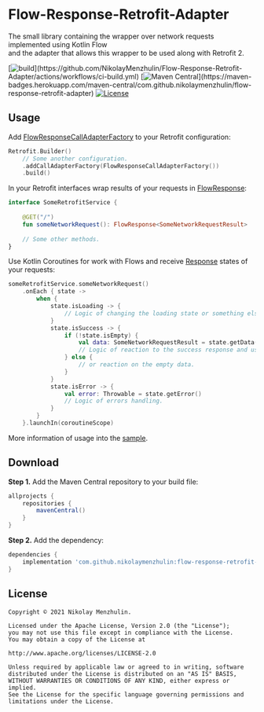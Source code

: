# Flow-Response-Retrofit-Adapter

The small library containing the wrapper over network requests implemented using Kotlin Flow  
and the adapter that allows this wrapper to be used along with Retrofit 2.

[![build](https://github.com/NikolayMenzhulin/Flow-Response-Retrofit-Adapter/actions/workflows/ci-build.yml/badge.svg?)](https://github.com/NikolayMenzhulin/Flow-Response-Retrofit-Adapter/actions/workflows/ci-build.yml) [![Maven Central](https://maven-badges.herokuapp.com/maven-central/com.github.nikolaymenzhulin/flow-response-retrofit-adapter/badge.svg?)](https://maven-badges.herokuapp.com/maven-central/com.github.nikolaymenzhulin/flow-response-retrofit-adapter)
[![License](https://img.shields.io/badge/license-Apache%202.0-dark.svg)](http://www.apache.org/licenses/LICENSE-2.0)
## Usage

Add [FlowResponseCallAdapterFactory](https://github.com/NikolayMenzhulin/Flow-Response-Retrofit-Adapter/blob/main/library/src/main/java/com/github/nikolaymenzhulin/flow_response_retrofit_adapter/adapter/FlowResponseCallAdapterFactory.kt) to your Retrofit configuration:
```kotlin
Retrofit.Builder()
    // Some another configuration.
    .addCallAdapterFactory(FlowResponseCallAdapterFactory())
    .build()
```

In your Retrofit interfaces wrap results of your requests in [FlowResponse](https://github.com/NikolayMenzhulin/Flow-Response-Retrofit-Adapter/blob/main/library/src/main/java/com/github/nikolaymenzhulin/flow_response_retrofit_adapter/typealiases/ResponseTypealiases.kt):
```kotlin
interface SomeRetrofitService {
    
    @GET("/")
    fun someNetworkRequest(): FlowResponse<SomeNetworkRequestResult>
    
    // Some other methods.
}
```

Use Kotlin Coroutines for work with Flows and receive [Response](https://github.com/NikolayMenzhulin/Flow-Response-Retrofit-Adapter/blob/main/library/src/main/java/com/github/nikolaymenzhulin/flow_response_retrofit_adapter/response/Response.kt) states of your requests:
```kotlin
someRetrofitService.someNetworkRequest()
    .onEach { state ->
        when {
            state.isLoading -> {
                // Logic of changing the loading state or something else.
            }
            state.isSuccess -> {
                if (!state.isEmpty) {
                    val data: SomeNetworkRequestResult = state.getData()
                    // Logic of reaction to the success response and using the data from it...
                } else {
                    // or reaction on the empty data.
                }
            }
            state.isError -> {
                val error: Throwable = state.getError()
                // Logic of errors handling.
            }
        }
    }.launchIn(coroutineScope)
```

More information of usage into the [sample](https://github.com/NikolayMenzhulin/Flow-Response-Retrofit-Adapter/tree/main/sample).

## Download

**Step 1.** Add the Maven Central repository to your build file:
```groovy
allprojects {
    repositories {
        mavenCentral()
    }
}
```

**Step 2.** Add the dependency:
```groovy
dependencies {
    implementation 'com.github.nikolaymenzhulin:flow-response-retrofit-adapter:1.2.0'
}
```

## License

```
Copyright © 2021 Nikolay Menzhulin.

Licensed under the Apache License, Version 2.0 (the "License");
you may not use this file except in compliance with the License.
You may obtain a copy of the License at

http://www.apache.org/licenses/LICENSE-2.0

Unless required by applicable law or agreed to in writing, software
distributed under the License is distributed on an "AS IS" BASIS,
WITHOUT WARRANTIES OR CONDITIONS OF ANY KIND, either express or implied.
See the License for the specific language governing permissions and
limitations under the License.
```
